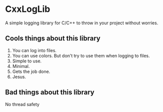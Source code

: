 # CxxLogLib

A simple logging library for C/C++ to throw in your project without worries.

## Cools things about this library
1. You can log into files.
2. You can use colors. But don't try to use them when logging to files.
3. Simple to use.
4. Minimal.
5. Gets the job done.
6. Jesus.

## Bad things about this library
No thread safety
